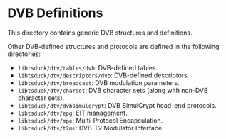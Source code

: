 # DVB Definitions

This directory contains generic DVB structures and definitions.

Other DVB-defined structures and protocols are defined in the following directories:

- `libtsduck/dtv/tables/dvb`: DVB-defined tables.
- `libtsduck/dtv/descriptors/dvb`: DVB-defined descriptors.
- `libtsduck/dtv/broadcast`: DVB modulation parameters.
- `libtsduck/dtv/charset`: DVB character sets (along with non-DVB character sets).
- `libtsduck/dtv/dvbsimulcrypt`: DVB SimulCrypt head-end protocols.
- `libtsduck/dtv/epg`: EIT management.
- `libtsduck/dtv/mpe`: Multi-Protocol Encapsulation.
- `libtsduck/dtv/t2mi`: DVB-T2 Modulator Interface.
